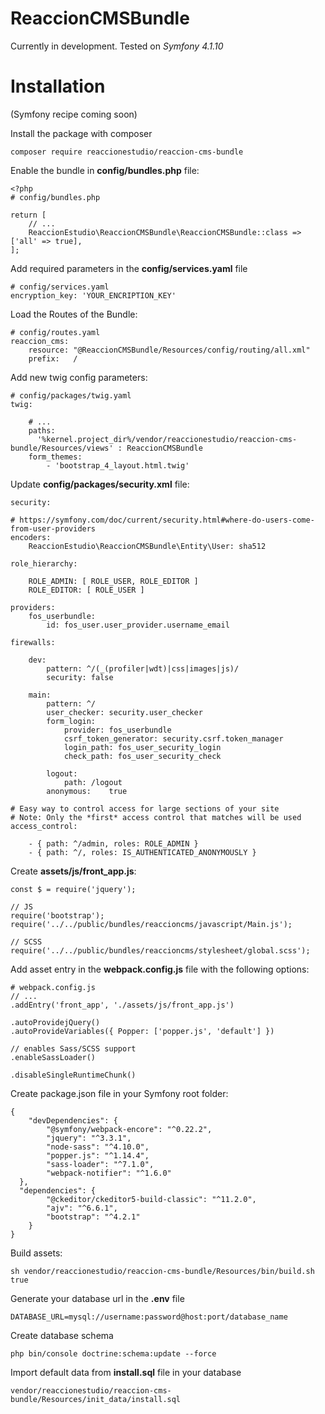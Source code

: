 

ReaccionCMSBundle
==================

Currently in development.
Tested on *Symfony 4.1.10*

# Installation

(Symfony recipe coming soon)

Install the package with composer

`composer require reaccionestudio/reaccion-cms-bundle`

Enable the bundle in **config/bundles.php** file:

    <?php
    # config/bundles.php
    
    return [
        // ...
        ReaccionEstudio\ReaccionCMSBundle\ReaccionCMSBundle::class => ['all' => true],
    ];
    

Add required parameters in the **config/services.yaml** file

    # config/services.yaml
    encryption_key: 'YOUR_ENCRIPTION_KEY'

Load the Routes of the Bundle:

    # config/routes.yaml
    reaccion_cms:
        resource: "@ReaccionCMSBundle/Resources/config/routing/all.xml"
        prefix:   /

Add new twig config parameters:

    # config/packages/twig.yaml
    twig:

        # ...
        paths:
          '%kernel.project_dir%/vendor/reaccionestudio/reaccion-cms-bundle/Resources/views' : ReaccionCMSBundle
        form_themes:
            - 'bootstrap_4_layout.html.twig'

Update **config/packages/security.xml** file:

    security:

    # https://symfony.com/doc/current/security.html#where-do-users-come-from-user-providers
    encoders: 
        ReaccionEstudio\ReaccionCMSBundle\Entity\User: sha512

    role_hierarchy:

        ROLE_ADMIN: [ ROLE_USER, ROLE_EDITOR ]
        ROLE_EDITOR: [ ROLE_USER ]

    providers:
        fos_userbundle:
            id: fos_user.user_provider.username_email

    firewalls:

        dev:
            pattern: ^/(_(profiler|wdt)|css|images|js)/
            security: false

        main:
            pattern: ^/
            user_checker: security.user_checker
            form_login:
                provider: fos_userbundle
                csrf_token_generator: security.csrf.token_manager
                login_path: fos_user_security_login
                check_path: fos_user_security_check

            logout:
                path: /logout
            anonymous:    true

    # Easy way to control access for large sections of your site
    # Note: Only the *first* access control that matches will be used
    access_control:
        
        - { path: ^/admin, roles: ROLE_ADMIN }
        - { path: ^/, roles: IS_AUTHENTICATED_ANONYMOUSLY }


Create **assets/js/front_app.js**:

    const $ = require('jquery');
    
    // JS
    require('bootstrap');
    require('../../public/bundles/reaccioncms/javascript/Main.js');
    
    // SCSS
    require('../../public/bundles/reaccioncms/stylesheet/global.scss');

Add asset entry in the **webpack.config.js** file with the following options:

    # webpack.config.js
    // ...
    .addEntry('front_app', './assets/js/front_app.js')
    
    .autoProvidejQuery()
    .autoProvideVariables({ Popper: ['popper.js', 'default'] })
    
    // enables Sass/SCSS support
    .enableSassLoader()
    
    .disableSingleRuntimeChunk()

Create package.json file in your Symfony root folder:

    {
        "devDependencies": {
            "@symfony/webpack-encore": "^0.22.2",
            "jquery": "^3.3.1",
            "node-sass": "^4.10.0",
            "popper.js": "^1.14.4",
            "sass-loader": "^7.1.0",
            "webpack-notifier": "^1.6.0"
      },
      "dependencies": {
            "@ckeditor/ckeditor5-build-classic": "^11.2.0",
            "ajv": "^6.6.1",
            "bootstrap": "^4.2.1"
        }
    }



Build assets:

`sh vendor/reaccionestudio/reaccion-cms-bundle/Resources/bin/build.sh true`

Generate your database url in the **.env** file

`DATABASE_URL=mysql://username:password@host:port/database_name`

Create database schema

`php bin/console doctrine:schema:update --force`

Import default data from **install.sql** file in your database

`vendor/reaccionestudio/reaccion-cms-bundle/Resources/init_data/install.sql`

